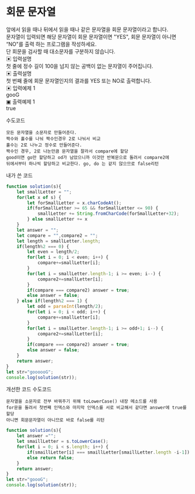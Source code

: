 # 회문 문자열
앞에서 읽을 때나 뒤에서 읽을 때나 같은 문자열을 회문 문자열이라고 합니다.      
문자열이 입력되면 해당 문자열이 회문 문자열이면 "YES", 회문 문자열이 아니면 “NO"를 출력 하는 프로그램을 작성하세요.      
단 회문을 검사할 때 대소문자를 구분하지 않습니다.      
▣ 입력설명    
첫 줄에 정수 길이 100을 넘지 않는 공백이 없는 문자열이 주어집니다.      
▣ 출력설명    
첫 번째 줄에 회문 문자열인지의 결과를 YES 또는 NO로 출력합니다.   
▣ 입력예제 1    
gooG    
▣ 출력예제 1    
true   

수도코드
```
모든 문자열을 소문자로 만들어준다.
짝수와 홀수를 나눠 짝수인경우 2로 나눠서 비교
홀수는 2로 나누고 정수로 만들어준다.
짝수인 경우, 2로 나눈만큼 문자열을 잘라서 compare에 할당
good이면 go만 할당하고 od가 남았으니까 이것만 반복문으로 돌려서 compare2에
뒤에서부터 하나씩 할당하고 비교한다. go, do 는 같지 않으므로 false리턴
```

내가 쓴 코드
```js
function solution(s){
    let smallLetter = "";
    for(let x of s) {
        let forSmallLetter = x.charCodeAt();
        if(forSmallLetter >= 65 && forSmallLetter <= 90) {
            smallLetter += String.fromCharCode(forSmallLetter+32);
        } else smallLetter += x
    }
    let answer = "";
    let compare = "",compare2 = "";
    let length = smallLetter.length;
    if(length%2 === 0) {
        let even = length/2;
        for(let i = 0; i < even; i++) {
            compare+=smallLetter[i];
        }
        for(let i = smallLetter.length-1; i >= even; i--) {
            compare2+=smallLetter[i];
        }
        if(compare === compare2) answer = true;
        else answer = false;
    } else if(length%2 === 1) {
        let odd = parseInt(length/2);
        for(let i = 0; i < odd; i++) {
            compare+=smallLetter[i];
        }
        for(let i = smallLetter.length-1; i >= odd+1; i--) {
            compare2+=smallLetter[i];
        }
        if(compare === compare2) answer = true;
        else answer = false;
    }
    return answer;
}
let str="goooooG";
console.log(solution(str));
```
개선한 코드
수도코드
```
문자열을 소문자로 전부 바꿔주기 위해 toLowerCase() 내장 메소드를 사용
for문을 돌려서 첫번째 인덱스와 마지막 인덱스를 서로 비교해서 같다면 answer에 true를 할당
아니면 회문문자열이 아니므로 바로 false를 리턴

```
```js
function solution(s){
    let answer ="";
    let smaillLetter = s.toLowerCase();
    for(let i = 0; i < s.length; i++) {
        if(smaillLetter[i] === smaillLetter[smaillLetter.length -i-1]) answer = true;
        else return false;
    }
    return answer;
}
let str="goooG";
console.log(solution(str));
